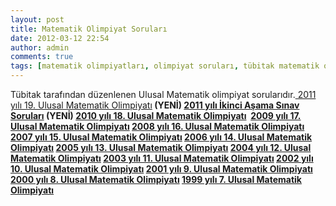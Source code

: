 ```yaml
---
layout: post
title: Matematik Olimpiyat Soruları
date: 2012-03-12 22:54
author: admin
comments: true
tags: [matematik olimpiyatları, olimpiyat soruları, tübitak matematik olimpiyat soruları, Yaz bi yere]
---
```

Tübitak tarafından düzenlenen Ulusal Matematik olimpiyat sorularıdır.<a href="http://www.tubitak.gov.tr/tubitak_content_files/BIDEB/olimpiyat/Olimpiyat_sorulari/2011_19.ulusalmatematik_olimp.zip">
2011 yılı 19. Ulusal Matematik Olimpiyatı</a><strong> (YENİ)
<strong><a href="http://www.tubitak.gov.tr/tubitak_content_files/BIDEB/olimpiyat/Olimpiyat_sorulari/ikinci_asama_sinav_sorulari_2011.zip">2011 yılı İkinci Aşama Sınav Soruları</a> (YENİ)</strong>
<a href="http://www.tubitak.gov.tr/tubitak_content_files/BIDEB/olimpiyat/Olimpiyat_sorulari/2010_18.ulusalmatematik_olimp.zip">2010 yılı 18. Ulusal Matematik Olimpiyatı</a><strong> </strong>
<a href="http://www.tubitak.gov.tr/tubitak_content_files/BIDEB/olimpiyat/Olimpiyat_sorulari/2009_17.ulusalmatematik_olimp.zip">2009 yılı 17. Ulusal Matematik Olimpiyatı</a>
<a href="http://www.tubitak.gov.tr/tubitak_content_files/BIDEB/olimpiyat/Olimpiyat_sorulari/2008_16.ulusalmat_olimp.zip">2008 yılı 16. Ulusal Matematik Olimpiyatı</a>
<a href="http://www.tubitak.gov.tr/tubitak_content_files/BIDEB/olimpiyat/Olimpiyat_sorulari/2007_15.ulusalmat_olimp.zip">2007 yılı 15. Ulusal Matematik Olimpiyatı</a>
<a href="http://www.tubitak.gov.tr/tubitak_content_files/BIDEB/olimpiyat/Olimpiyat_sorulari/2006_14.ulusalmat_olimp.zip" target="_blank">2006 yılı 14. Ulusal Matematik Olimpiyatı</a>
<a href="http://www.tubitak.gov.tr/tubitak_content_files/BIDEB/olimpiyat/Olimpiyat_sorulari/2005_13.ulusalmat_olimp.zip" target="_blank">2005 yılı 13. Ulusal Matematik Olimpiyatı</a>
<a href="http://www.tubitak.gov.tr/tubitak_content_files/BIDEB/olimpiyat/Olimpiyat_sorulari/2004_12.ulusalmat_olimp.zip" target="_blank">2004 yılı 12. Ulusal Matematik Olimpiyatı</a>
<a href="http://www.tubitak.gov.tr/tubitak_content_files/BIDEB/olimpiyat/Olimpiyat_sorulari/2003_11.ulusalmat_olimp.zip" target="_blank">2003 yılı 11. Ulusal Matematik Olimpiyatı</a>
<a href="http://www.tubitak.gov.tr/tubitak_content_files/BIDEB/olimpiyat/Olimpiyat_sorulari/2002_10.ulusalmat_olimp.zip" target="_blank">2002 yılı 10. Ulusal Matematik Olimpiyatı</a>
<a href="http://www.tubitak.gov.tr/tubitak_content_files/BIDEB/olimpiyat/Olimpiyat_sorulari/2001_9.ulusalmat_olimp.zip" target="_blank">2001 yılı 9. Ulusal Matematik Olimpiyatı</a>
<a href="http://www.tubitak.gov.tr/tubitak_content_files/BIDEB/olimpiyat/Olimpiyat_sorulari/2000_8.ulusalmat_olimp.zip" target="_blank">2000 yılı 8. Ulusal Matematik Olimpiyatı</a>
<a href="http://www.tubitak.gov.tr/tubitak_content_files/BIDEB/olimpiyat/Olimpiyat_sorulari/1999_7.ulusalmat_olimp.pdf" target="_blank">1999 yılı 7. Ulusal Matematik Olimpiyatı</a> </strong>
